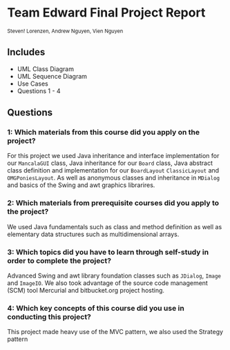 # Team Edward Final Project Report #
<small>Steven! Lorenzen, Andrew Nguyen, Vien Nguyen</small>

## Includes ##
- UML Class Diagram
- UML Sequence Diagram
- Use Cases
- Questions 1 - 4

## Questions ##

### 1: Which materials from this course did you apply on the project? ###
For this project we used Java inheritance and interface implementation for our `MancalaGUI` class, Java inheritance for our `Board` class, Java abstract class definition and implementation for our `BoardLayout` `ClassicLayout` and `OMGPoniesLayout`. As well as anonymous classes and inheritance in `MDialog` and basics of the Swing and awt graphics librarires.

### 2: Which materials from prerequisite courses did you apply to the project?  ###
We used Java fundamentals such as class and method definition as well as elementary data structures such as multidimensional arrays.

### 3: Which topics did you have to learn through self-study in order to complete the project?  ###
Advanced Swing and awt library foundation classes such as `JDialog`, `Image` and `ImageIO`. We also took advantage of the source code management (SCM) tool Mercurial and bitbucket.org project hosting. 

### 4: Which key concepts of this course did you use in conducting this project?  ###
This project made heavy use of the MVC pattern, we also used the Strategy pattern

